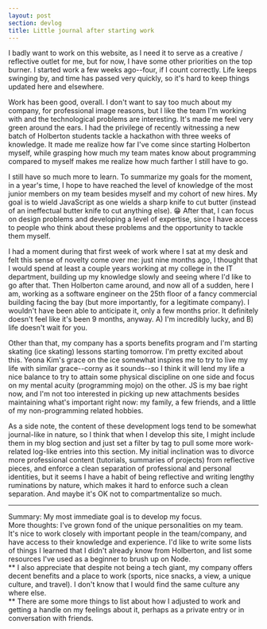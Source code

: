```yaml
---
layout: post
section: devlog
title: Little journal after starting work
---
```


I badly want to work on this website, as I need it to serve as a creative / reflective outlet for me, but for now, I have some other priorities on the top burner. I started work a few weeks ago--four, if I count correctly. Life keeps swinging by, and time has passed very quickly, so it's hard to keep things updated here and elsewhere.

Work has been good, overall. I don't want to say too much about my company, for professional image reasons, but I like the team I'm working with and the technological problems are interesting. It's made me feel very green around the ears. I had the privilege of recently witnessing a new batch of Holberton students tackle a hackathon with three weeks of knowledge. It made me realize how far I've come since starting Holberton myself, while grasping how much my team mates know about programming compared to myself makes me realize how much farther I still have to go.

I still have so much more to learn. To summarize my goals for the moment, in a year's time, I hope to have reached the level of knowledge of the most junior members on my team besides myself and my cohort of new hires. My goal is to wield JavaScript as one wields a sharp knife to cut butter (instead of an ineffectual butter knife to cut anything else). 😁 After that, I can focus on design problems and developing a level of expertise, since I have access to people who think about these problems and the opportunity to tackle them myself.

I had a moment during that first week of work where I sat at my desk and felt this sense of novelty come over me: just nine months ago, I thought that I would spend at least a couple years working at my college in the IT department, building up my knowledge slowly and seeing where I'd like to go after that. Then Holberton came around, and now all of a sudden, here I am, working as a software engineer on the 25th floor of a fancy commercial building facing the bay (but more importantly, for a legitimate company). I wouldn't have been able to anticipate it, only a few months prior. It definitely doesn't feel like it's been 9 months, anyway. A) I'm incredibly lucky, and B) life doesn't wait for you.

Other than that, my company has a sports benefits program and I'm starting skating (ice skating) lessons starting tomorrow. I'm pretty excited about this. Yeona Kim's grace on the ice somewhat inspires me to try to live my life with similar grace--corny as it sounds--so I think it will lend my life a nice balance to try to attain some physical discipline on one side and focus on my mental acuity (programming mojo) on the other. JS is my bae right now, and I'm not too interested in picking up new attachments besides maintaining what's important right now: my family, a few friends, and a little of my non-programming related hobbies.

As a side note, the content of these development logs tend to be somewhat journal-like in nature, so I think that when I develop this site, I might include them in my blog section and just set a filter by tag to pull some more work-related log-like entries into this section. My initial inclination was to divorce more professional content (tutorials, summaries of projects) from reflective pieces, and enforce a clean separation of professional and personal identities, but it seems I have a habit of being reflective and writing lengthy ruminations by nature, which makes it hard to enforce such a clean separation. And maybe it's OK not to compartmentalize so much.

----------
Summary: My most immediate goal is to develop my focus.  
More thoughts: I've grown fond of the unique personalities on my team.  
It's nice to work closely with important people in the team/company, and have access to their knowledge and experience.
I'd like to write some lists of things I learned that I didn't already know from Holberton, and list some resources I've used as a beginner to brush up on Node.  
** I also appreciate that despite not being a tech giant, my company offers decent benefits and a place to work (sports, nice snacks, a view, a unique culture, and travel). I don't know that I would find the same culture any where else.  
** There are some more things to list about how I adjusted to work and getting a handle on my feelings about it, perhaps as a private entry or in conversation with friends.  
